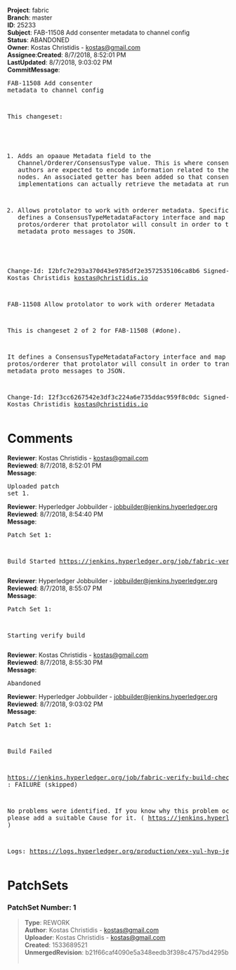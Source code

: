 <strong>Project</strong>: fabric</br><strong>Branch</strong>: master<br><strong>ID</strong>: 25233<br><strong>Subject</strong>: FAB-11508 Add consenter metadata to channel config<br><strong>Status</strong>: ABANDONED<br><strong>Owner</strong>: Kostas Christidis - kostas@gmail.com<br><strong>Assignee</strong>:<strong>Created</strong>: 8/7/2018, 8:52:01 PM<br><strong>LastUpdated</strong>: 8/7/2018, 9:03:02 PM<br><strong>CommitMessage</strong>:<br><pre>FAB-11508 Add consenter metadata to channel config

This changeset:

1. Adds an opaaue Metadata field to the Channel/Orderer/ConsensusType
value. This is where consensus plugin authors are expected to encode
information related to the consenter nodes. An associated getter has
been added so that consensus implementations can actually retrieve the
metadata at runtime.

2. Allows protolator to work with orderer metadata. Specifically, it
defines a ConsensusTypeMetadataFactory interface and map in
protos/orderer that protolator will consult in order to translate
metadata proto messages to JSON.

Change-Id: I2bfc7e293a370d43e9785df2e3572535106ca8b6
Signed-off-by: Kostas Christidis <kostas@christidis.io>

FAB-11508 Allow protolator to work with orderer Metadata

This is changeset 2 of 2 for FAB-11508 (#done).

It defines a ConsensusTypeMetadataFactory interface and map in
protos/orderer that protolator will consult in order to translate
metadata proto messages to JSON.

Change-Id: I2f3cc6267542e3df3c224a6e735ddac959f8c0dc
Signed-off-by: Kostas Christidis <kostas@christidis.io>
</pre><h1>Comments</h1><strong>Reviewer</strong>: Kostas Christidis - kostas@gmail.com<br><strong>Reviewed</strong>: 8/7/2018, 8:52:01 PM<br><strong>Message</strong>: <pre>Uploaded patch set 1.</pre><strong>Reviewer</strong>: Hyperledger Jobbuilder - jobbuilder@jenkins.hyperledger.org<br><strong>Reviewed</strong>: 8/7/2018, 8:54:40 PM<br><strong>Message</strong>: <pre>Patch Set 1:

Build Started https://jenkins.hyperledger.org/job/fabric-verify-build-checks-x86_64/3647/</pre><strong>Reviewer</strong>: Hyperledger Jobbuilder - jobbuilder@jenkins.hyperledger.org<br><strong>Reviewed</strong>: 8/7/2018, 8:55:07 PM<br><strong>Message</strong>: <pre>Patch Set 1:

Starting verify build</pre><strong>Reviewer</strong>: Kostas Christidis - kostas@gmail.com<br><strong>Reviewed</strong>: 8/7/2018, 8:55:30 PM<br><strong>Message</strong>: <pre>Abandoned</pre><strong>Reviewer</strong>: Hyperledger Jobbuilder - jobbuilder@jenkins.hyperledger.org<br><strong>Reviewed</strong>: 8/7/2018, 9:03:02 PM<br><strong>Message</strong>: <pre>Patch Set 1:

Build Failed 

https://jenkins.hyperledger.org/job/fabric-verify-build-checks-x86_64/3647/ : FAILURE (skipped)

No problems were identified. If you know why this problem occurred, please add a suitable Cause for it. ( https://jenkins.hyperledger.org/job/fabric-verify-build-checks-x86_64/3647/ )

Logs: https://logs.hyperledger.org/production/vex-yul-hyp-jenkins-3/fabric-verify-build-checks-x86_64/3647</pre><h1>PatchSets</h1><h3>PatchSet Number: 1</h3><blockquote><strong>Type</strong>: REWORK<br><strong>Author</strong>: Kostas Christidis - kostas@gmail.com<br><strong>Uploader</strong>: Kostas Christidis - kostas@gmail.com<br><strong>Created</strong>: 1533689521<br><strong>UnmergedRevision</strong>: b21f66caf4090e5a348eedb3f398c4757bd4295b<br><br></blockquote>